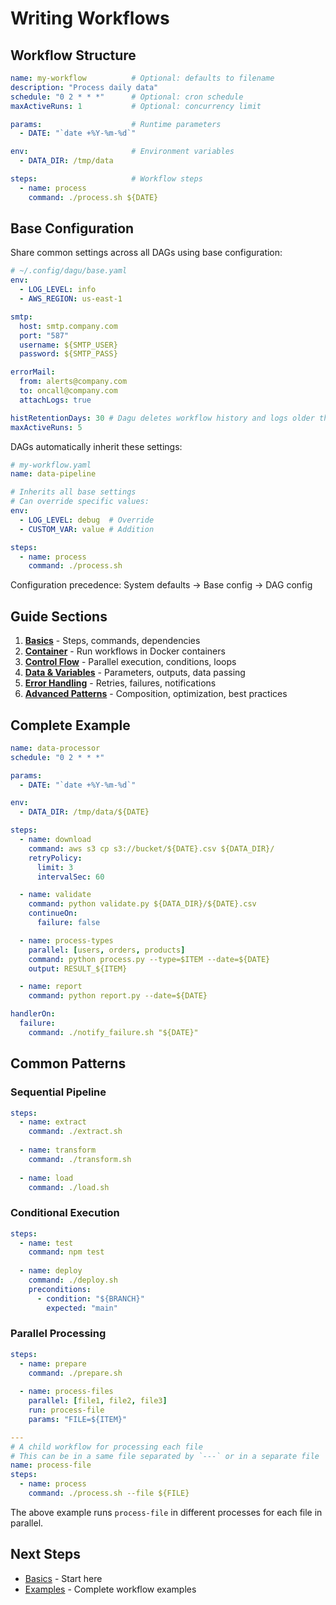 # Writing Workflows

## Workflow Structure

```yaml
name: my-workflow          # Optional: defaults to filename
description: "Process daily data"
schedule: "0 2 * * *"      # Optional: cron schedule
maxActiveRuns: 1           # Optional: concurrency limit

params:                    # Runtime parameters
  - DATE: "`date +%Y-%m-%d`"

env:                       # Environment variables
  - DATA_DIR: /tmp/data

steps:                     # Workflow steps
  - name: process
    command: ./process.sh ${DATE}
```

## Base Configuration

Share common settings across all DAGs using base configuration:

```yaml
# ~/.config/dagu/base.yaml
env:
  - LOG_LEVEL: info
  - AWS_REGION: us-east-1

smtp:
  host: smtp.company.com
  port: "587"
  username: ${SMTP_USER}
  password: ${SMTP_PASS}

errorMail:
  from: alerts@company.com
  to: oncall@company.com
  attachLogs: true

histRetentionDays: 30 # Dagu deletes workflow history and logs older than this
maxActiveRuns: 5
```

DAGs automatically inherit these settings:

```yaml
# my-workflow.yaml
name: data-pipeline

# Inherits all base settings
# Can override specific values:
env:
  - LOG_LEVEL: debug  # Override
  - CUSTOM_VAR: value # Addition

steps:
  - name: process
    command: ./process.sh
```

Configuration precedence: System defaults → Base config → DAG config

## Guide Sections

1. **[Basics](/writing-workflows/basics)** - Steps, commands, dependencies
2. **[Container](/writing-workflows/container)** - Run workflows in Docker containers
3. **[Control Flow](/writing-workflows/control-flow)** - Parallel execution, conditions, loops
4. **[Data & Variables](/writing-workflows/data-variables)** - Parameters, outputs, data passing
5. **[Error Handling](/writing-workflows/error-handling)** - Retries, failures, notifications
6. **[Advanced Patterns](/writing-workflows/advanced)** - Composition, optimization, best practices

## Complete Example

```yaml
name: data-processor
schedule: "0 2 * * *"

params:
  - DATE: "`date +%Y-%m-%d`"

env:
  - DATA_DIR: /tmp/data/${DATE}

steps:
  - name: download
    command: aws s3 cp s3://bucket/${DATE}.csv ${DATA_DIR}/
    retryPolicy:
      limit: 3
      intervalSec: 60

  - name: validate
    command: python validate.py ${DATA_DIR}/${DATE}.csv
    continueOn:
      failure: false

  - name: process-types
    parallel: [users, orders, products]
    command: python process.py --type=$ITEM --date=${DATE}
    output: RESULT_${ITEM}

  - name: report
    command: python report.py --date=${DATE}

handlerOn:
  failure:
    command: ./notify_failure.sh "${DATE}"
```

## Common Patterns

### Sequential Pipeline
```yaml
steps:
  - name: extract
    command: ./extract.sh
    
  - name: transform
    command: ./transform.sh
    
  - name: load
    command: ./load.sh
```

### Conditional Execution
```yaml
steps:
  - name: test
    command: npm test
    
  - name: deploy
    command: ./deploy.sh
    preconditions:
      - condition: "${BRANCH}"
        expected: "main"
```

### Parallel Processing
```yaml
steps:
  - name: prepare
    command: ./prepare.sh
    
  - name: process-files
    parallel: [file1, file2, file3]
    run: process-file
    params: "FILE=${ITEM}"

---
# A child workflow for processing each file
# This can be in a same file separated by `---` or in a separate file
name: process-file
steps:
  - name: process
    command: ./process.sh --file ${FILE}
```

The above example runs `process-file` in different processes for each file in parallel.

## Next Steps

- [Basics](/writing-workflows/basics) - Start here
- [Examples](/writing-workflows/examples) - Complete workflow examples
